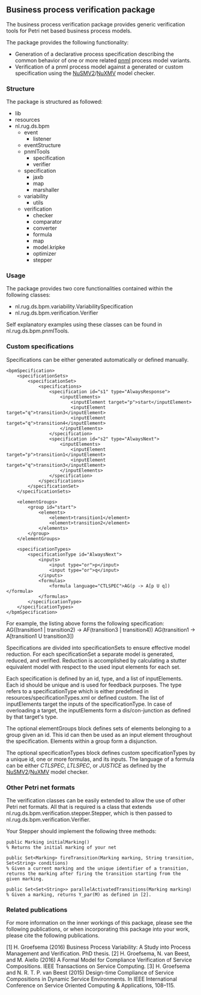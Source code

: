 ## Business process verification package
The business process verification package provides generic verification tools for Petri net based business process models.

The package provides the following functionality:
* Generation of a declarative process specification describing the common behavior of one or more related [pnml](http://www.pnml.org/) process model variants.
* Verification of a pnml process model against a generated or custom specification using the [NuSMV2](http://nusmv.fbk.eu/)/[NuXMV](https://nuxmv.fbk.eu/) model checker.

### Structure
The package is structured as followed:

* lib
* resources
* nl.rug.ds.bpm
  * event
    * listener
  * eventStructure
  * pnmlTools
    * specification
    * verifier
  * specification
    * jaxb
    * map
    * marshaller
  * variability
    * utils
  * verification
    * checker
    * comparator
    * converter
    * formula
    * map
    * model.kripke
    * optimizer
    * stepper

### Usage
The package provides two core functionalities contained within the following classes:

* nl.rug.ds.bpm.variability.VariabilitySpecification
* nl.rug.ds.bpm.verification.Verifier

Self explanatory examples using these classes can be found in nl.rug.ds.bpm.pnmlTools.

### Custom specifications
Specifications can be either generated automatically or defined manually.

    <bpmSpecification>
        <specificationSets>
            <specificationSet>
                <specifications>
                    <specification id="s1" type="AlwaysResponse">
                        <inputElements>
                            <inputElement target="p">start</inputElement>
                            <inputElement target="q">transition3</inputElement>
                            <inputElement target="q">transition4</inputElement>
                        </inputElements>
                    </specification>
                    <specification id="s2" type="AlwaysNext">
                        <inputElements>
                            <inputElement target="p">transition1</inputElement>
                            <inputElement target="q">transition3</inputElement>
                        </inputElements>
                    </specification>
                </specifications>
            </specificationSet>
        </specificationSets>

        <elementGroups>
            <group id="start">
                <elements>
                    <element>transition1</element>
                    <element>transition2</element>
                </elements>
            </group>
        </elementGroups>

        <specificationTypes>
            <specificationType id="AlwaysNext">
                <inputs>
                    <input type="or">p</input>
                    <input type="or">q</input>
                </inputs>
                <formulas>
                    <formula language="CTLSPEC">AG(p -> A[p U q])</formula>
                </formulas>
            </specificationType>
        </specificationTypes>
    </bpmSpecification>

For example, the listing above forms the following specification:
    AG((transition1 | transition2) -> AF(transition3 | transition4))
    AG(transition1 -> A[transition1 U transition3])

Specifications are divided into specificationSets to ensure effective model reduction. For each specificationSet a
separate model is generated, reduced, and verified. Reduction is accomplished by calculating a stutter equivalent model
with respect to the used input elements for each set.

Each specification is defined by an id, type, and a list of inputElements. Each id should be unique and is used for
feedback purposes. The type refers to a specificationType which is either predefined in resources/specificationTypes.xml
or defined custom. The list of inputElements target the inputs of the specificationType. In case of overloading a
target, the inputElements form a dis/con-junction as defined by that target's type.

The optional elementGroups block defines sets of elements belonging to a group given an id. This id can then be used as
an input element throughout the specification. Elements within a group form a disjunction.

The optional specificationTypes block defines custom specificationTypes by a unique id, one or more formulas, and its
inputs. The language of a formula can be either _CTLSPEC_, _LTLSPEC_, or _JUSTICE_ as defined by the
[NuSMV2](http://nusmv.fbk.eu/)/[NuXMV](https://nuxmv.fbk.eu/) model checker.

### Other Petri net formats

The verification classes can be easily extended to allow the use of other Petri net formats. All that is required is a
class that extends nl.rug.ds.bpm.verification.stepper.Stepper, which is then passed to nl.rug.ds.bpm.verification.Verifier.

Your Stepper should implement the following three methods:

	public Marking initialMarking()
	% Returns the initial marking of your net

	public Set<Marking> fireTransition(Marking marking, String transition, Set<String> conditions)
	% Given a current marking and the unique identifier of a transition, returns the marking after firing the transition starting from the given marking.

	public Set<Set<String>> parallelActivatedTransitions(Marking marking)
	% Given a marking, returns Y_par(M) as defined in [2].

### Related publications
For more information on the inner workings of this package, please see the following publications, or when incorporating this package into your work, please cite the following publications.

[1] H. Groefsema (2016) Business Process Variability: A Study into Process Management and Verification. PhD thesis.
[2] H. Groefsema, N. van Beest, and M. Aiello (2016) A Formal Model for Compliance Verification of Service Compositions. IEEE Transactions on Service Computing.
[3] H. Groefsema and N. R. T. P. van Beest (2015) Design-time Compliance of Service Compositions in Dynamic Service Environments. In IEEE International Conference on Service Oriented Computing & Applications, 108–115.